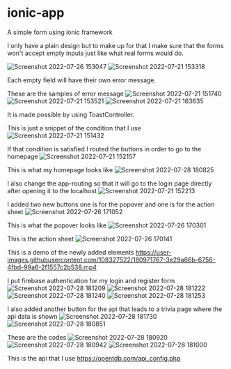 # ionic-app

A simple form using ionic framework

I only have a plain design but to make up for that I make sure that the forms won't accept empty inputs just like what real forms would do.

![Screenshot 2022-07-26 153047](https://user-images.githubusercontent.com/108327522/180949275-ac159949-13b3-4a1f-a96b-089854ca5ceb.jpg)
![Screenshot 2022-07-21 153318](https://user-images.githubusercontent.com/108327522/180156837-8ca018ba-bb74-4878-966e-fa12d3b9bc67.jpg)

Each empty field will have their own error message.

These are the samples of error message
![Screenshot 2022-07-21 151740](https://user-images.githubusercontent.com/108327522/180153631-f0b91535-7d6a-43a7-acf7-da04f4dca935.jpg)
![Screenshot 2022-07-21 153521](https://user-images.githubusercontent.com/108327522/180169827-fa05efe6-98f2-4e32-aea3-2522a56ce287.jpg)
![Screenshot 2022-07-21 163635](https://user-images.githubusercontent.com/108327522/180169846-fd3b44b8-ebaa-4b17-a476-c9e60c16d86b.jpg)



It is made possible by using ToastController.

This is just a snippet of the condition that I use
![Screenshot 2022-07-21 151432](https://user-images.githubusercontent.com/108327522/180152909-40411d32-5fd9-4e6d-8f2e-74f5e897e2c8.jpg)

If that condition is satisfied I routed the buttons in order to go to the homepage
![Screenshot 2022-07-21 152157](https://user-images.githubusercontent.com/108327522/180154210-ef299c5f-e938-4183-a2ab-66ed653fa034.jpg)

This is what my homepage looks like
![Screenshot 2022-07-28 180825](https://user-images.githubusercontent.com/108327522/181481968-ccdb2f4c-a124-4224-9e41-78d2b8e05394.jpg)

I also change the app-routing so that it will go to the login page directly after opening it to the localhost
![Screenshot 2022-07-21 152213](https://user-images.githubusercontent.com/108327522/180154706-e64192ba-e836-452c-b3fd-213c110100c4.jpg)

I added two new buttons one is for the popover and one is for the action sheet
![Screenshot 2022-07-26 171052](https://user-images.githubusercontent.com/108327522/180969840-44d06ab9-335f-48c7-b6fa-de12a968463c.jpg)

This is what the popover looks like
![Screenshot 2022-07-26 170301](https://user-images.githubusercontent.com/108327522/180969956-b74d5adc-e808-4842-9013-aba824d7a49b.jpg)

This is the action sheet
![Screenshot 2022-07-26 170141](https://user-images.githubusercontent.com/108327522/180970153-6632207e-cd24-4cd2-9c9d-cc55e2fe19bf.jpg)

This is a demo of the newly added elements
https://user-images.githubusercontent.com/108327522/180971767-3e29a66b-6756-4fbd-99a6-2f1557c2b538.mp4

I put firebase authentication for my login and register form
![Screenshot 2022-07-28 181209](https://user-images.githubusercontent.com/108327522/181482628-9cb10b56-2b54-4276-b57d-a04419a816b1.jpg)
![Screenshot 2022-07-28 181222](https://user-images.githubusercontent.com/108327522/181482645-a7e28a70-024c-4fa7-9ae4-897ebd6829af.jpg)
![Screenshot 2022-07-28 181240](https://user-images.githubusercontent.com/108327522/181482715-4298f23b-ae0b-4c5b-934d-f3e89ee6edf7.jpg)
![Screenshot 2022-07-28 181253](https://user-images.githubusercontent.com/108327522/181482771-bc487562-0ca4-4565-86aa-b361770ba87a.jpg)


I also added another button for the api that leads to a trivia page where the api data is shown
![Screenshot 2022-07-28 181730](https://user-images.githubusercontent.com/108327522/181482264-7befe123-1155-426d-a782-5eddc7e593b9.jpg)
![Screenshot 2022-07-28 180851](https://user-images.githubusercontent.com/108327522/181483115-fdfa948f-0a38-4694-8b28-193194348a5c.jpg)


These are the codes
![Screenshot 2022-07-28 180920](https://user-images.githubusercontent.com/108327522/181483006-e548b128-46fe-4bc4-9310-3c963ff97f31.jpg)
![Screenshot 2022-07-28 180942](https://user-images.githubusercontent.com/108327522/181483069-ef41bbdd-fad0-4d4a-8b87-7c9a35a6e8ca.jpg)
![Screenshot 2022-07-28 181000](https://user-images.githubusercontent.com/108327522/181483079-ee7c3a43-435f-44bc-a6fb-1a1c888ed61b.jpg)

This is the api that I use
https://opentdb.com/api_config.php


